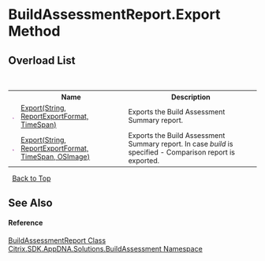 # BuildAssessmentReport.Export Method 
 


## Overload List
&nbsp;<table><tr><th></th><th>Name</th><th>Description</th></tr><tr><td>![Public method](media/pubmethod.gif "Public method")</td><td><a href="8c07345c-c626-549a-f0e5-56eb4622c1b5">Export(String, ReportExportFormat, TimeSpan)</a></td><td>
Exports the Build Assessment Summary report.</td></tr><tr><td>![Public method](media/pubmethod.gif "Public method")</td><td><a href="274a497f-6188-242b-1715-3582d95e5aa2">Export(String, ReportExportFormat, TimeSpan, OSImage)</a></td><td>
Exports the Build Assessment Summary report. In case *build* is specified - Comparison report is exported.</td></tr></table>&nbsp;
<a href="#buildassessmentreport.export-method">Back to Top</a>

## See Also


#### Reference
<a href="41b27730-487c-6d8b-fd68-645dab6325d8">BuildAssessmentReport Class</a><br /><a href="853bdb50-ea5c-dc0d-0be0-7254b6c38034">Citrix.SDK.AppDNA.Solutions.BuildAssessment Namespace</a><br />